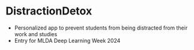 # DistractionDetox
- Personalized app to prevent students from being distracted from their work and studies
- Entry for MLDA Deep Learning Week 2024
